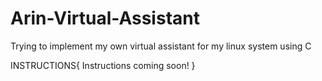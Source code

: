 # Arin-Virtual-Assistant
 Trying to implement my own virtual assistant for my linux system using C


INSTRUCTIONS{
  Instructions coming soon!
}
